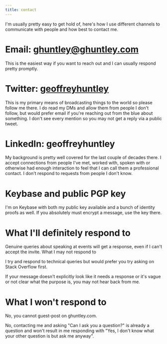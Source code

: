 ```yaml
---
title: contact
---
```


I'm usually pretty easy to get hold of, here's how I use different channels to communicate with people and how best to contact me.

# Email: <a href="mailto:ghuntley@ghuntley.com">ghuntley@ghuntley.com</a>

This is the easiest way if you want to reach out and I can usually respond pretty promptly.

# Twitter: <a href="https://twitter.com/geoffreyhuntley">geoffreyhuntley</a>

This is my primary means of broadcasting things to the world so please follow me there. I do read my DMs and allow them from people I don't follow, but would prefer email if you're reaching out from the blue about something. I don't see every mention so you may not get a reply via a public tweet.

# LinkedIn: geoffreyhuntley

My background is pretty well covered for the last couple of decades there. I accept connections from people I've met, worked with, spoken with or otherwise had enough interaction to feel that I can call them a professional contact. I don't respond to requests from people I don't know.

# Keybase and public PGP key

I'm on Keybase with both my public key available and a bunch of identity proofs as well. If you absolutely must encrypt a message, use the key there.

# What I'll definitely respond to

Genuine queries about speaking at events will get a response, even if I can't accept the invite.
What I may not respond to

I try and respond to technical queries but would prefer you try asking on Stack Overflow first.

If your message doesn't explicitly look like it needs a response or it's vague or not clear what the purpose is, you may not hear back from me.

# What I won't respond to

No, you cannot guest-post on ghuntley.com.

No, contacting me and asking "Can I ask you a question?" is already a question and won't result in me responding with "Yes, I don't know what your other question is but ask me anyway".
